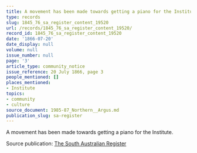 ```yaml
---
title: A movement has been made towards getting a piano for the Institute
type: records
slug: 1845_76_sa_register_content_19520
url: /records/1845_76_sa_register_content_19520/
record_id: 1845_76_sa_register_content_19520
date: '1866-07-20'
date_display: null
volume: null
issue_number: null
page: '3'
article_type: community_notice
issue_reference: 20 July 1866, page 3
people_mentioned: []
places_mentioned:
- Institute
topics:
- community
- culture
source_document: 1985-87_Northern__Argus.md
publication_slug: sa-register
---
```


A movement has been made towards getting a piano for the Institute.

Source publication: [The South Australian Register](/publications/sa-register/)
